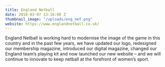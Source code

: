 ```yaml
---
title: England Netball
date: 2018-03-07 13:16:00 Z
thumbnail_image: "/uploads/eng_net.png"
website: https://www.englandnetball.co.uk/
---
```


England Netball is working hard to modernise the image of the game in this country and in the past few years, we have updated our logo, redesigned our membership magazine, introduced our digital magazine, changed our England team’s playing kit and now launched our new website – and we will continue to innovate to keep netball at the forefront of women’s sport.